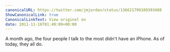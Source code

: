 ```yaml
---
canonicalURL: https://twitter.com/jmjordan/status/136621799189393408
ShowCanonicalLink: true
CanonicalLinkText: View original on
date: 2011-11-16T01:49:09+00:00
---
```

A month ago, the four people I talk to the most didn't have an iPhone. As of today, they all do.